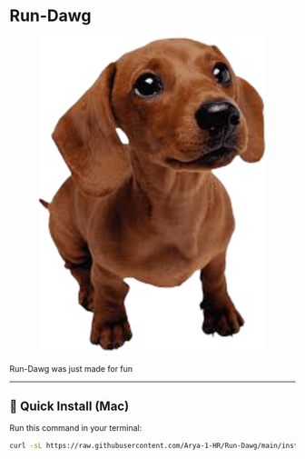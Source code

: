 # Run-Dawg

<p align="center">
  <img src="https://github.com/Arya-1-HR/Run-Dawg/raw/bb9fcfa591bdb5080a166238d5cb751e8fa7c1dc/images/Dash.png" alt="Run Dawg Dashboard" width="400">
</p>

Run-Dawg was just made for fun

---

<div>

## 🚀 Quick Install (Mac)

Run this command in your terminal:

```bash
curl -sL https://raw.githubusercontent.com/Arya-1-HR/Run-Dawg/main/installations/mac.sh | bash
